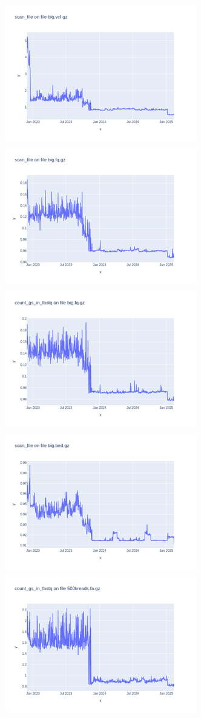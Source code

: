 ![](results/scan_file-big.vcf.gz.png)

![](results/scan_file-big.fq.gz.png)

![](results/count_gs_in_fastq-big.fq.gz.png)

![](results/scan_file-big.bed.gz.png)

![](results/count_gs_in_fastq-500kreads.fa.gz.png)

